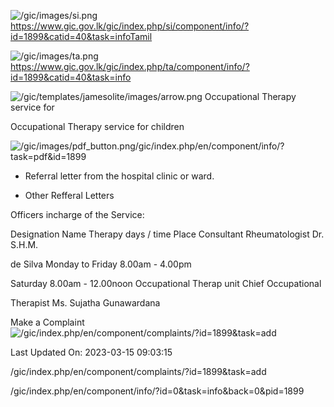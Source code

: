 <!-- Source: https://gic.gov.lk/gic/index.php/en/component/info/?id=1899&catid=40&task=info -->

![/gic/images/si.png](/gic/images/si.png)https://www.gic.gov.lk/gic/index.php/si/component/info/?id=1899&catid=40&task=infoTamil

![/gic/images/ta.png](/gic/images/ta.png)https://www.gic.gov.lk/gic/index.php/ta/component/info/?id=1899&catid=40&task=info

![/gic/templates/jamesolite/images/arrow.png](/gic/templates/jamesolite/images/arrow.png) Occupational Therapy service for

Occupational Therapy service for children

![/gic/images/pdf_button.png](/gic/images/pdf_button.png)/gic/index.php/en/component/info/?task=pdf&id=1899

 * Referral letter from the hospital clinic or ward.

 * Other Refferal Letters

Officers incharge of the Service:

Designation Name Therapy days / time Place Consultant Rheumatologist Dr. S.H.M.

de Silva Monday to Friday 8.00am - 4.00pm

Saturday 8.00am - 12.00noon Occupational Therap unit Chief Occupational

Therapist Ms. Sujatha Gunawardana

Make a Complaint ![/gic/index.php/en/component/complaints/?id=1899&task=add](/gic/index.php/en/component/complaints/?id=1899&task=add)

Last Updated On: 2023-03-15 09:03:15

/gic/index.php/en/component/complaints/?id=1899&task=add

/gic/index.php/en/component/info/?id=0&task=info&back=0&pid=1899